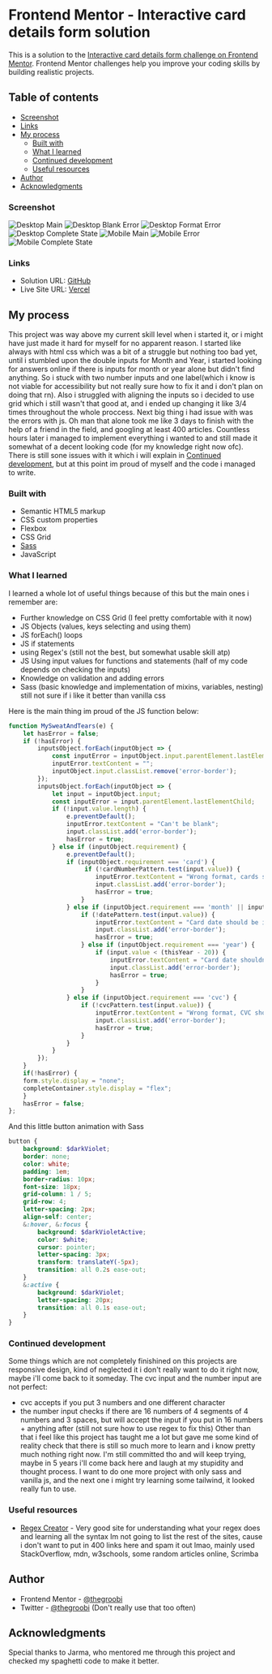 # Frontend Mentor - Interactive card details form solution

This is a solution to the [Interactive card details form challenge on Frontend Mentor](https://www.frontendmentor.io/challenges/interactive-card-details-form-XpS8cKZDWw). Frontend Mentor challenges help you improve your coding skills by building realistic projects. 

## Table of contents

  - [Screenshot](#screenshot)
  - [Links](#links)
- [My process](#my-process)
  - [Built with](#built-with)
  - [What I learned](#what-i-learned)
  - [Continued development](#continued-development)
  - [Useful resources](#useful-resources)
- [Author](#author)
- [Acknowledgments](#acknowledgments)


### Screenshot

![Desktop Main](./images/Screenshots/DekstopMain.png)
![Desktop Blank Error](./images/Screenshots/DesktopBlankError.png)
![Desktop Format Error](./images/Screenshots/DesktopFormatError.png)
![Desktop Complete State](./images/Screenshots/DesktopCompleteState.png)
![Mobile Main](./images/Screenshots/MobileMain.png)
![Mobile Error](./images/Screenshots/MobileError.png)
![Mobile Complete State](./images/Screenshots/MobileCompleteState.png)

### Links

- Solution URL: [GitHub](https://github.com/TheGroobi/Interactive-Card-Details-Form-Main)
- Live Site URL: [Vercel]()

## My process
This project was way above my current skill level when i started it, or i might have just made it hard for myself for no apparent reason.
I started like always with html css which was a bit of a struggle but nothing too bad yet, until i stumbled upon the double inputs for Month and Year, i started looking for answers online if there is inputs for month or year alone but didn't find anything. So i stuck with two number inputs and one label(which i know is not viable for accessibility but not really sure how to fix it and i don't plan on doing that rn). Also i struggled with aligning the inputs so i decided to use grid which i still wasn't that good at, and i ended up changing it like 3/4 times throughout the whole proccess. Next big thing i had issue with was the errors with js. Oh man that alone took me like 3 days to finish with the help of a friend in the field, and googling at least 400 articles. Countless hours later i managed to implement everything i wanted to and still made it somewhat of a decent looking code (for my knowledge right now ofc). There is still sone issues with it which i will explain in [Continued development](#continued-development), but at this point im proud of myself and the code i managed to write.

### Built with

- Semantic HTML5 markup
- CSS custom properties
- Flexbox
- CSS Grid
- [Sass](https://sass-lang.com/)
- JavaScript

### What I learned

I learned a whole lot of useful things because of this but the main ones i remember are: 
- Further knowledge on CSS Grid (I feel pretty comfortable with it now)
- JS Objects (values, keys selecting and using them)
- JS forEach() loops
- JS if statements
- using Regex's (still not the best, but somewhat usable skill atp)
- JS Using input values for functions and statements (half of my code depends on checking the inputs)
- Knowledge on validation and adding errors
- Sass (basic knowledge and implementation of mixins, variables, nesting) still not sure if i like it better than vanilla css

Here is the main thing im proud of the JS function below:
```js
function MySweatAndTears(e) {
    let hasError = false;
    if (!hasError) {
        inputsObject.forEach(inputObject => {
            const inputError = inputObject.input.parentElement.lastElementChild;
            inputError.textContent = "";
            inputObject.input.classList.remove('error-border');
        });
        inputsObject.forEach(inputObject => {
            let input = inputObject.input;
            const inputError = input.parentElement.lastElementChild;
            if (!input.value.length) {
                e.preventDefault();
                inputError.textContent = "Can't be blank";
                input.classList.add('error-border');
                hasError = true;
            } else if (inputObject.requirement) {
                e.preventDefault();
                if (inputObject.requirement === 'card') {
                     if (!cardNumberPattern.test(input.value)) {
                        inputError.textContent = "Wrong format, cards should have 16 digits"
                        input.classList.add('error-border');
                        hasError = true;
                    }
                } else if (inputObject.requirement === 'month' || inputObject.requirement === 'year') {
                    if (!datePattern.test(input.value)) {
                        inputError.textContent = "Card date should be in MM/YY format"
                        input.classList.add('error-border');
                        hasError = true;
                    } else if (inputObject.requirement === 'year') {
                        if (input.value < (thisYear - 20)) {
                            inputError.textContent = "Card date shouldn't be expired"
                            input.classList.add('error-border');
                            hasError = true;
                        }
                    }
                } else if (inputObject.requirement === 'cvc') {
                    if (!cvcPattern.test(input.value)) {
                        inputError.textContent = "Wrong format, CVC should contain only 3 or 4 digits"
                        input.classList.add('error-border');
                        hasError = true;
                    }
                }
            }
        });
    }
    if(!hasError) {
    form.style.display = "none";
    completeContainer.style.display = "flex";
    }
    hasError = false;
};
```
And this little button animation with Sass
```scss
button {
    background: $darkViolet;
    border: none;
    color: white;
    padding: 1em;
    border-radius: 10px;
    font-size: 18px;
    grid-column: 1 / 5;
    grid-row: 4;
    letter-spacing: 2px;
    align-self: center;
    &:hover, &:focus {
        background: $darkVioletActive;
        color: $white;
        cursor: pointer;
        letter-spacing: 3px;
        transform: translateY(-5px);
        transition: all 0.2s ease-out;
    }
    &:active {
        background: $darkViolet;
        letter-spacing: 20px;
        transition: all 0.1s ease-out;
    }
}
```

### Continued development

Some things which are not completely finishined on this projects are responsive design, kind of neglected it i don't really want to do it right now, maybe i'll come back to it someday.
The cvc input and the number input are not perfect:
- cvc accepts if you put 3 numbers and one different character
- the number input checks if there are 16 numbers of 4 segments of 4 numbers and 3 spaces, but will accept the input if you put in 16 numbers + anything after (still not sure how to use regex to fix this)
Other than that i feel like this project has taught me a lot but gave me some kind of reality check that there is still so much more to learn and i know pretty much nothing right now. 
I'm still committed tho and will keep trying, maybe in 5 years i'll come back here and laugh at my stupidity and thought process. 
I want to do one more project with only sass and vanilla js, and the next one i might try learning some tailwind, it looked really fun to use. 
### Useful resources

- [Regex Creator](https://regexr.com/) - Very good site for understanding what your regex does and learning all the syntax
Im not going to list the rest of the sites, cause i don't want to put in 400 links here and spam it out lmao, 
mainly used StackOverflow, mdn, w3schools, some random articles online, Scrimba 

## Author

- Frontend Mentor - [@thegroobi](https://www.frontendmentor.io/profile/thegroobi)
- Twitter - [@thegroobi](https://twitter.com/TheGroobi) (Don't really use that too often)

## Acknowledgments
Special thanks to Jarma, who mentored me through this project and checked my spaghetti code to make it better.
